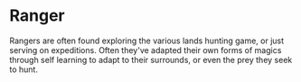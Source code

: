 # Ranger
Rangers are often found exploring the various lands hunting game, or just serving on expeditions. Often they've adapted their own forms of magics through self learning to adapt to their surrounds, or even the prey they seek to hunt.